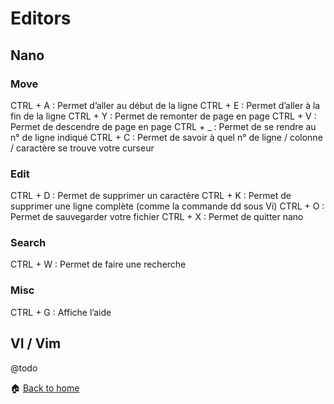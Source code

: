 Editors
======

Nano
------

### Move

CTRL + A : Permet d’aller au début de la ligne
CTRL + E : Permet d’aller à la fin de la ligne
CTRL + Y : Permet de remonter de page en page
CTRL + V : Permet de descendre de page en page
CTRL + _ : Permet de se rendre au n° de ligne indiqué
CTRL + C : Permet de savoir à quel n° de ligne / colonne / caractère se trouve votre curseur

### Edit

CTRL + D : Permet de supprimer un caractère
CTRL + K : Permet de supprimer une ligne complète (comme la commande dd sous Vi)
CTRL + O : Permet de sauvegarder votre fichier
CTRL + X : Permet de quitter nano

### Search

CTRL + W : Permet de faire une recherche

### Misc

CTRL + G : Affiche l’aide


VI / Vim
------

@todo



:house: [Back to home](README.md)